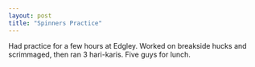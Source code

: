 ```yaml
---
layout: post
title: "Spinners Practice"
---
```


Had practice for a few hours at Edgley. Worked on breakside hucks and scrimmaged, then ran 3 hari-karis. Five guys for lunch.
